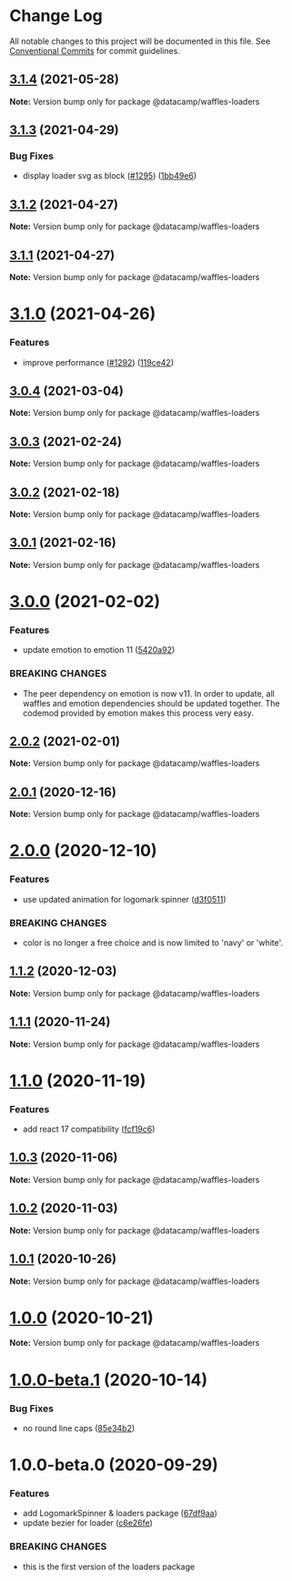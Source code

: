 # Change Log

All notable changes to this project will be documented in this file.
See [Conventional Commits](https://conventionalcommits.org) for commit guidelines.

## [3.1.4](https://github.com/datacamp/design-system/compare/@datacamp/waffles-loaders@3.1.3...@datacamp/waffles-loaders@3.1.4) (2021-05-28)

**Note:** Version bump only for package @datacamp/waffles-loaders





## [3.1.3](https://github.com/datacamp/design-system/compare/@datacamp/waffles-loaders@3.1.2...@datacamp/waffles-loaders@3.1.3) (2021-04-29)


### Bug Fixes

* display loader svg as block ([#1295](https://github.com/datacamp/design-system/issues/1295)) ([1bb49e6](https://github.com/datacamp/design-system/commit/1bb49e6))





## [3.1.2](https://github.com/datacamp/design-system/compare/@datacamp/waffles-loaders@3.1.1...@datacamp/waffles-loaders@3.1.2) (2021-04-27)

**Note:** Version bump only for package @datacamp/waffles-loaders





## [3.1.1](https://github.com/datacamp/design-system/compare/@datacamp/waffles-loaders@3.1.0...@datacamp/waffles-loaders@3.1.1) (2021-04-27)

**Note:** Version bump only for package @datacamp/waffles-loaders





# [3.1.0](https://github.com/datacamp/design-system/compare/@datacamp/waffles-loaders@3.0.4...@datacamp/waffles-loaders@3.1.0) (2021-04-26)


### Features

* improve performance ([#1292](https://github.com/datacamp/design-system/issues/1292)) ([119ce42](https://github.com/datacamp/design-system/commit/119ce42))





## [3.0.4](https://github.com/datacamp/design-system/compare/@datacamp/waffles-loaders@3.0.3...@datacamp/waffles-loaders@3.0.4) (2021-03-04)

**Note:** Version bump only for package @datacamp/waffles-loaders





## [3.0.3](https://github.com/datacamp/design-system/compare/@datacamp/waffles-loaders@3.0.2...@datacamp/waffles-loaders@3.0.3) (2021-02-24)

**Note:** Version bump only for package @datacamp/waffles-loaders





## [3.0.2](https://github.com/datacamp/design-system/compare/@datacamp/waffles-loaders@3.0.1...@datacamp/waffles-loaders@3.0.2) (2021-02-18)

**Note:** Version bump only for package @datacamp/waffles-loaders





## [3.0.1](https://github.com/datacamp/design-system/compare/@datacamp/waffles-loaders@3.0.0...@datacamp/waffles-loaders@3.0.1) (2021-02-16)

**Note:** Version bump only for package @datacamp/waffles-loaders





# [3.0.0](https://github.com/datacamp/design-system/compare/@datacamp/waffles-loaders@2.0.2...@datacamp/waffles-loaders@3.0.0) (2021-02-02)


### Features

* update emotion to emotion 11 ([5420a92](https://github.com/datacamp/design-system/commit/5420a92))


### BREAKING CHANGES

* The peer dependency on emotion is now v11. In order to update, all waffles and emotion dependencies should be updated together. The codemod provided by emotion makes this process very easy.





## [2.0.2](https://github.com/datacamp/design-system/compare/@datacamp/waffles-loaders@2.0.1...@datacamp/waffles-loaders@2.0.2) (2021-02-01)

**Note:** Version bump only for package @datacamp/waffles-loaders





## [2.0.1](https://github.com/datacamp/design-system/compare/@datacamp/waffles-loaders@2.0.0...@datacamp/waffles-loaders@2.0.1) (2020-12-16)

**Note:** Version bump only for package @datacamp/waffles-loaders





# [2.0.0](https://github.com/datacamp/design-system/compare/@datacamp/waffles-loaders@1.1.2...@datacamp/waffles-loaders@2.0.0) (2020-12-10)


### Features

* use updated animation for logomark spinner ([d3f0511](https://github.com/datacamp/design-system/commit/d3f0511))


### BREAKING CHANGES

* color is no longer a free choice and is now limited to 'navy' or 'white'.





## [1.1.2](https://github.com/datacamp/design-system/compare/@datacamp/waffles-loaders@1.1.1...@datacamp/waffles-loaders@1.1.2) (2020-12-03)

**Note:** Version bump only for package @datacamp/waffles-loaders





## [1.1.1](https://github.com/datacamp/design-system/compare/@datacamp/waffles-loaders@1.1.0...@datacamp/waffles-loaders@1.1.1) (2020-11-24)

**Note:** Version bump only for package @datacamp/waffles-loaders





# [1.1.0](https://github.com/datacamp/design-system/compare/@datacamp/waffles-loaders@1.0.3...@datacamp/waffles-loaders@1.1.0) (2020-11-19)


### Features

* add react 17 compatibility ([fcf19c6](https://github.com/datacamp/design-system/commit/fcf19c6))





## [1.0.3](https://github.com/datacamp/design-system/compare/@datacamp/waffles-loaders@1.0.2...@datacamp/waffles-loaders@1.0.3) (2020-11-06)

**Note:** Version bump only for package @datacamp/waffles-loaders





## [1.0.2](https://github.com/datacamp/design-system/compare/@datacamp/waffles-loaders@1.0.1...@datacamp/waffles-loaders@1.0.2) (2020-11-03)

**Note:** Version bump only for package @datacamp/waffles-loaders





## [1.0.1](https://github.com/datacamp/design-system/compare/@datacamp/waffles-loaders@1.0.0...@datacamp/waffles-loaders@1.0.1) (2020-10-26)

**Note:** Version bump only for package @datacamp/waffles-loaders





# [1.0.0](https://github.com/datacamp/design-system/compare/@datacamp/waffles-loaders@1.0.0-beta.1...@datacamp/waffles-loaders@1.0.0) (2020-10-21)

**Note:** Version bump only for package @datacamp/waffles-loaders





# [1.0.0-beta.1](https://github.com/datacamp/design-system/compare/@datacamp/waffles-loaders@1.0.0-beta.0...@datacamp/waffles-loaders@1.0.0-beta.1) (2020-10-14)


### Bug Fixes

* no round line caps ([85e34b2](https://github.com/datacamp/design-system/commit/85e34b2))





# 1.0.0-beta.0 (2020-09-29)


### Features

* add LogomarkSpinner & loaders package ([67df9aa](https://github.com/datacamp/design-system/commit/67df9aa))
* update bezier for loader ([c6e26fe](https://github.com/datacamp/design-system/commit/c6e26fe))


### BREAKING CHANGES

* this is the first version of the loaders package
